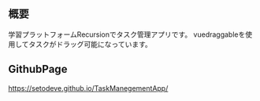 ## 概要  
学習プラットフォームRecursionでタスク管理アプリです。
vuedraggableを使用してタスクがドラッグ可能になっています。

## GithubPage
https://setodeve.github.io/TaskManegementApp/